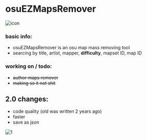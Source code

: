 # osuEZMapsRemover
![icon](https://i.imgur.com/0UKW0ul.png)
### basic info:
- osuEZMapsRemover is an osu map mass removing tool
- searcing by title, artist, mapper, **difficulty**, mapset ID, map ID
### working on / todo:
- ~~author maps remover~~
- ~~making so it not shit~~
## 2.0 changes:
- code quality (old was written 2 years ago)
- faster
- save as json

![1](https://i.gyazo.com/ad2205b530b2357c5ee75d2b443d3536.png)
